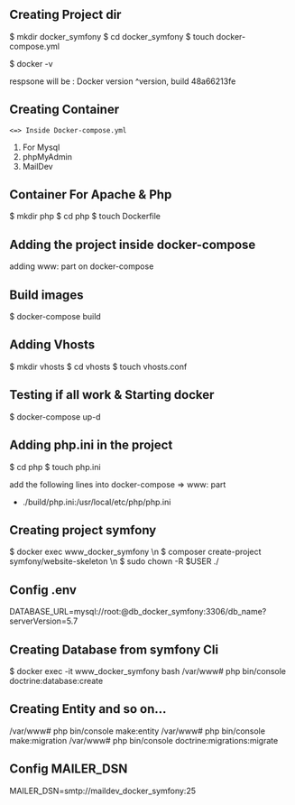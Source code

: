 ## Creating Project dir

$ mkdir docker_symfony
$ cd docker_symfony
$ touch docker-compose.yml

$ docker -v

respsone will be
: Docker version ^version, build 48a66213fe

## Creating Container
    <=> Inside Docker-compose.yml 
1. For Mysql 
2. phpMyAdmin
3. MailDev

## Container For Apache & Php
$ mkdir php
$ cd php
$ touch Dockerfile

## Adding the project inside docker-compose
adding www: part 
    on docker-compose

## Build images 
$ docker-compose build

## Adding Vhosts
$ mkdir vhosts
$ cd vhosts
$ touch vhosts.conf

## Testing if all work & Starting docker
$ docker-compose up-d

## Adding php.ini in the project
$ cd php
$ touch php.ini

add the following lines into docker-compose => www: part

- ./build/php.ini:/usr/local/etc/php/php.ini

## Creating project symfony
$ docker exec www_docker_symfony \n
$ composer create-project symfony/website-skeleton  \n
$ sudo chown -R $USER ./

## Config .env
DATABASE_URL=mysql://root:@db_docker_symfony:3306/db_name?serverVersion=5.7

## Creating Database from symfony Cli
$ docker exec -it www_docker_symfony bash
/var/www# php bin/console doctrine:database:create

## Creating Entity and so on... 
/var/www# php bin/console make:entity
/var/www# php bin/console make:migration
/var/www# php bin/console doctrine:migrations:migrate

## Config MAILER_DSN
MAILER_DSN=smtp://maildev_docker_symfony:25
